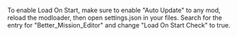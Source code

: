 To enable Load On Start, make sure to enable "Auto Update" to any mod, reload the modloader, then open settings.json in your files. Search for the entry for "Better_Mission_Editor" and change "Load On Start Check" to true.
